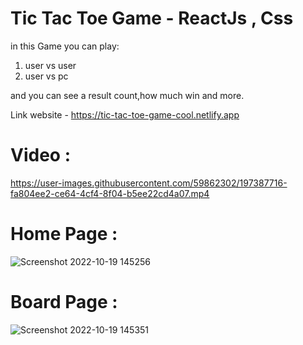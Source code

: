 # Tic Tac Toe Game - ReactJs , Css
  
in this Game you can play:
1) user vs user
2) user vs pc

and you can see a result count,how much win and more.

Link website - https://tic-tac-toe-game-cool.netlify.app 


# Video :


https://user-images.githubusercontent.com/59862302/197387716-fa804ee2-ce64-4cf4-8f04-b5ee22cd4a07.mp4


# Home Page :
![Screenshot 2022-10-19 145256](https://user-images.githubusercontent.com/59862302/196683607-30997b6b-4e87-4a63-b355-0fa974ee374d.jpg)


# Board Page :

![Screenshot 2022-10-19 145351](https://user-images.githubusercontent.com/59862302/196683624-7384b913-466c-4cd0-af6b-847e3e6f9981.jpg)


